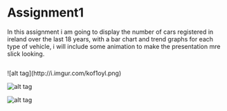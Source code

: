 # Assignment1

In this assignment i am going to display the number of cars registered in ireland over the last 18 years, with a bar chart and trend graphs for each type of vehicle, i will include some animation to make the presentation mre slick looking.

<p align="center">
  <img https://camo.githubusercontent.com/36d4ce809eea70faf65098a8f167964ecd9a901b/687474703a2f2f692e696d6775722e636f6d2f563971364735552e706e67 />
</p>
![alt tag](http://i.imgur.com/kof1oyl.png)

![alt tag](http://i.imgur.com/KvWHkCj.png)

![alt tag](http://i.imgur.com/C9RMNND.png)

